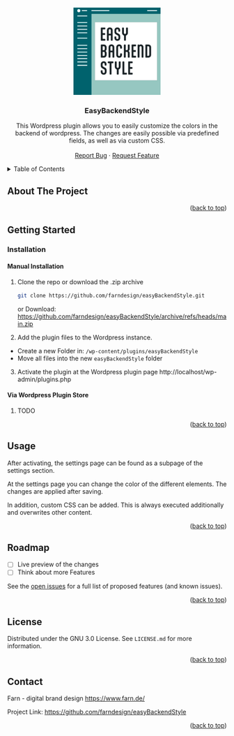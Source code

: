 <!-- PROJECT LOGO -->
<br />
<div align="center">
  <a href="https://github.com/github_username/repo_name">
    <img src="images/EasyBackendStyle-Logo 500x500.jpg" alt="Logo" width="200" height="200">
  </a>

<h3 align="center">EasyBackendStyle</h3>

  <p align="center">
    This Wordpress plugin allows you to easily customize the colors in the backend of wordpress. 
    The changes are easily possible via predefined fields, as well as via custom CSS.
    <br />
    <br />
    <a href="https://github.com/github_username/repo_name/issues">Report Bug</a>
    ·
    <a href="https://github.com/github_username/repo_name/issues">Request Feature</a>
  </p>
</div>



<!-- TABLE OF CONTENTS -->
<details>
  <summary>Table of Contents</summary>
  <ol>
    <li>
      <a href="#about-the-project">About The Project</a>
    </li>
    <li>
      <a href="#getting-started">Getting Started</a>
      <ul>
        <li><a href="#installation">Installation</a></li>
      </ul>
    </li>
    <li><a href="#usage">Usage</a></li>
    <li><a href="#roadmap">Roadmap</a></li>
    <li><a href="#license">License</a></li>
    <li><a href="#contact">Contact</a></li>
  </ol>
</details>



<!-- ABOUT THE PROJECT -->
## About The Project

<p align="right">(<a href="#readme-top">back to top</a>)</p>



<!-- GETTING STARTED -->
## Getting Started

### Installation

#### Manual Installation

1. Clone the repo or download the .zip archive
   ```sh
   git clone https://github.com/farndesign/easyBackendStyle.git
   ```
   or
   Download: https://github.com/farndesign/easyBackendStyle/archive/refs/heads/main.zip
   
2. Add the plugin files to the Wordpress instance.
  - Create a new Folder in: `/wp-content/plugins/easyBackendStyle`
  - Move all files into the new `easyBackendStyle` folder

3. Activate the plugin at the Wordpress plugin page http://localhost/wp-admin/plugins.php

#### Via Wordpress Plugin Store

1. TODO

<p align="right">(<a href="#readme-top">back to top</a>)</p>



<!-- USAGE EXAMPLES -->
## Usage

After activating, the settings page can be found as a subpage of the settings section.

At the settings page you can change the color of the different elements. The changes are applied after saving.

In addition, custom CSS can be added. This is always executed additionally and overwrites other content. 

<p align="right">(<a href="#readme-top">back to top</a>)</p>



<!-- ROADMAP -->
## Roadmap

- [ ] Live preview of the changes
- [ ] Think about more Features

See the [open issues](https://github.com/farndesign/easyBackendStyle/issues) for a full list of proposed features (and known issues).

<p align="right">(<a href="#readme-top">back to top</a>)</p>


<!-- LICENSE -->
## License

Distributed under the GNU 3.0 License. See `LICENSE.md` for more information.

<p align="right">(<a href="#readme-top">back to top</a>)</p>



<!-- CONTACT -->
## Contact

Farn - digital brand design https://www.farn.de/

Project Link: https://github.com/farndesign/easyBackendStyle

<p align="right">(<a href="#readme-top">back to top</a>)</p>



<!-- MARKDOWN LINKS & IMAGES -->
<!-- https://www.markdownguide.org/basic-syntax/#reference-style-links -->
[issues-url]: https://github.com/farndesign/easyBackendStyle/issues
[license-url]: https://github.com/farndesign/easyBackendStyle/blob/main/LICENCE.md
[product-screenshot]: images/settingsPage.png
